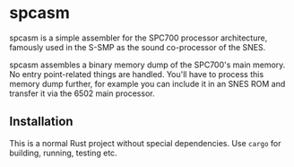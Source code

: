 # spcasm

spcasm is a simple assembler for the SPC700 processor architecture, famously used in the S-SMP as the sound co-processor of the SNES.

spcasm assembles a binary memory dump of the SPC700's main memory. No entry point-related things are handled. You'll have to process this memory dump further, for example you can include it in an SNES ROM and transfer it via the 6502 main processor.

## Installation

This is a normal Rust project without special dependencies. Use `cargo` for building, running, testing etc.
